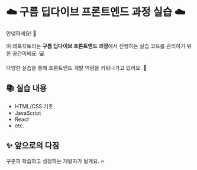 # ☁️ 구름 딥다이브 프론트엔드 과정 실습 ☁️

안녕하세요! 👋

이 레포지토리는 **구름 딥다이브 프론트엔드 과정**에서 진행하는 실습 코드를 관리하기 위한 공간이에요. 💻

다양한 실습을 통해 프론트엔드 개발 역량을 키워나가고 있어요. 🌱

## 📚 실습 내용

- HTML/CSS 기초
- JavaScript
- React
- etc.

## ✨ 앞으로의 다짐

꾸준히 학습하고 성장하는 개발자가 될게요. 🔥
